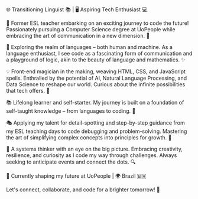 🌐 Transitioning Linguist 📚 | 🖥️ Aspiring Tech Enthusiast 💻

🚀 Former ESL teacher embarking on an exciting journey to code the future! Passionately pursuing a Computer Science degree at UoPeople while embracing the art of communication in a new dimension. 🎨

🌱 Exploring the realm of languages – both human and machine. As a language enthusiast, I see code as a fascinating form of communication and a playground of logic, akin to the beauty of language and mathematics. ✨

💡 Front-end magician in the making, weaving HTML, CSS, and JavaScript spells. Enthralled by the potential of AI, Natural Language Processing, and Data Science to reshape our world. Curious about the infinite possibilities that tech offers. 🧠

📚 Lifelong learner and self-starter. My journey is built on a foundation of self-taught knowledge – from languages to coding. 📖

🎭 Applying my talent for detail-spotting and step-by-step guidance from my ESL teaching days to code debugging and problem-solving. Mastering the art of simplifying complex concepts into principles for growth. 🌱

🌌 A systems thinker with an eye on the big picture. Embracing creativity, resilience, and curiosity as I code my way through challenges. Always seeking to anticipate events and connect the dots. 🔍

📍 Currently shaping my future at UoPeople | 🌍 Brazil 🇧🇷

Let's connect, collaborate, and code for a brighter tomorrow! 🌟
